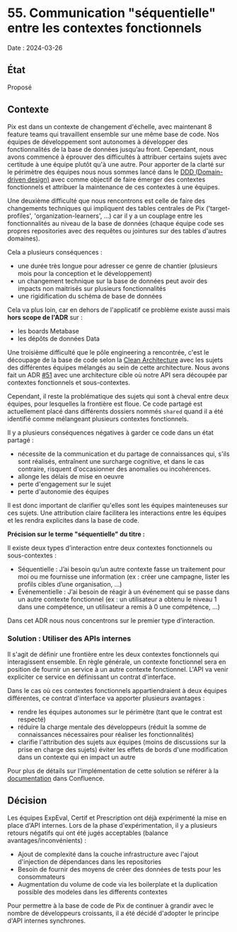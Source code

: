 # 55. Communication "séquentielle" entre les contextes fonctionnels

Date : 2024-03-26

## État

Proposé

## Contexte

Pix est dans un contexte de changement d'échelle, avec maintenant 8 feature teams qui travaillent ensemble sur une même base de code.
Nos équipes de développement sont autonomes à développer des fonctionnalités de la base de données jusqu’au front.
Cependant, nous avons commencé à éprouver des difficultés à attribuer certains sujets avec certitude à une équipe plutôt qu'à une autre.
Pour apporter de la clarté sur le périmètre des équipes nous nous sommes lancé dans le [DDD (Domain-driven design)](https://fr.wikipedia.org/wiki/Conception_pilot%C3%A9e_par_le_domaine) avec comme objectif de faire émerger des contextes fonctionnels et attribuer la maintenance de ces contextes à une équipes.

Une deuxième difficulté que nous rencontrons est celle de faire des changements techniques qui impliquent des tables centrales de Pix ('target-profiles', 'organization-learners', ...) car il y a un couplage entre les fonctionnalités au niveau de la base de données (chaque équipe code ses propres repositories avec des requêtes ou jointures sur des tables d'autres domaines).

Cela a plusieurs conséquences :
- une durée très longue pour adresser ce genre de chantier (plusieurs mois pour la conception et le développement)
- un changement technique sur la base de données peut avoir des impacts non maitrisés sur plusieurs fonctionnalités
- une rigidification du schéma de base de données

Cela va plus loin, car en dehors de l'applicatif ce problème existe aussi mais **hors scope de l'ADR** sur :
- les boards Metabase
- les dépôts de données Data

Une troisième difficulté que le pôle engineering a rencontrée, c'est le découpage de la base de code selon la [Clean Architecture](https://blog.cleancoder.com/uncle-bob/2012/08/13/the-clean-architecture.html) avec les sujets des différentes équipes mélangés au sein de cette architecture.
Nous avons fait un ADR [#51](https://github.com/1024pix/pix/blob/dev/docs/adr/0051-nouvelle-arborescence-api.md) avec une architecture cible où notre API sera découpée par contextes fonctionnels et sous-contextes.

Cependant, il reste la problématique des sujets qui sont à cheval entre deux équipes, pour lesquelles la frontière est floue.
Ce code partagé est actuellement placé dans différents dossiers nommés `shared` quand il a été identifié comme mélangeant plusieurs contextes fonctionnels.

Il y a plusieurs conséquences négatives à garder ce code dans un état partagé :

- nécessite de la communication et du partage de connaissances qui, s'ils sont réalisés, entraînent une surcharge cognitive, et dans le cas contraire, risquent d'occasionner des anomalies ou incohérences.
- allonge les délais de mise en oeuvre
- perte d'engagement sur le sujet
- perte d'autonomie des équipes

Il est donc important de clarifier qu'elles sont les équipes mainteneuses sur ces sujets.
Une attribution claire facilitera les interactions entre les équipes et les rendra explicites dans la base de code.

**Précision sur le terme "séquentielle" du titre :**

Il existe deux types d’interaction entre deux contextes fonctionnels ou sous-contextes :

- Séquentielle : J’ai besoin qu’un autre contexte fasse un traitement pour moi ou me fournisse une information (ex : créer une campagne, lister les profils cibles d’une organisation, …)
- Événementielle : J’ai besoin de réagir à un événement qui se passe dans un autre contexte fonctionnel (ex : un utilisateur a obtenu le niveau 1 dans une compétence, un utilisateur a remis à 0 une compétence, …)

Dans cet ADR nous nous concentrons sur le premier type d’interaction.

### Solution : Utiliser des APIs internes

Il s'agit de définir une frontière entre les deux contextes fonctionnels qui interagissent ensemble.
En règle générale, un contexte fonctionnel sera en position de fournir un service à un autre contexte fonctionnel.
L'API va venir expliciter ce service en définissant un contrat d'interface.

Dans le cas où ces contextes fonctionnels appartiendraient à deux équipes différentes, ce contrat d'interface va apporter plusieurs avantages :

- rendre les équipes autonomes sur le périmètre (tant que le contrat est respecté)
- réduire la charge mentale des développeurs (réduit la somme de connaissances nécessaires pour réaliser les fonctionnalités)
- clarifie l'attribution des sujets aux équipes (moins de discussions sur la prise en charge des sujets)
éviter les effets de bords d'une modification dans un contexte qui en impact un autre

Pour plus de détails sur l'implémentation de cette solution se référer à la [documentation](https://1024pix.atlassian.net/wiki/spaces/EDTDT/pages/3929735180/Comment+int+ragir+entre+deux+bounded+contexts+ou+des+sous+domain) dans Confluence.

## Décision

Les équipes ExpEval, Certif et Prescription ont déjà expérimenté la mise en place d'API internes.
Lors de la phase d'expérimentation, il y a plusieurs retours négatifs qui ont été jugés acceptables (balance avantages/inconvénients) :

- Ajout de complexité dans la couche infrastructure avec l'ajout d'injection de dépendances dans les repositories
- Besoin de fournir des moyens de créer des données de tests pour les consommateurs
- Augmentation du volume de code via les boilerplate et la duplication possible des modeles dans les differents contextes

Pour permettre à la base de code de Pix de continuer à grandir avec le nombre de développeurs croissants, il a été décidé d'adopter le principe d'API internes synchrones.
